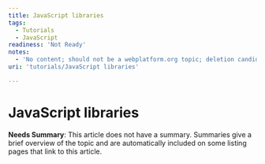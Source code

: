 ```yaml
---
title: JavaScript libraries
tags:
  - Tutorials
  - JavaScript
readiness: 'Not Ready'
notes:
  - 'No content; should not be a webplatform.org topic; deletion candidate'
uri: 'tutorials/JavaScript libraries'

---
```

# JavaScript libraries

**Needs Summary**: This article does not have a summary. Summaries give a brief overview of the topic and are automatically included on some listing pages that link to this article.

